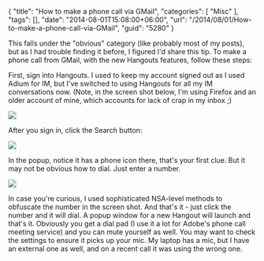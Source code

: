 {
	"title": "How to make a phone call via GMail",
	"categories": [
		"Misc"
	],
	"tags": [],
	"date": "2014-08-01T15:08:00+06:00",
	"url": "/2014/08/01/How-to-make-a-phone-call-via-GMail",
	"guid": "5280"
}

<p>
This falls under the "obvious" category (like probably most of my posts), but as I had trouble finding it before, I figured I'd share this tip. To make a phone call from GMail, with the new Hangouts features, follow these steps:
</p>
<!--more-->
<p>
First, sign into Hangouts. I used to keep my account signed out as I used Adium for IM, but I've switched to using Hangouts for all my IM conversations now. (Note, in the screen shot below, I'm using Firefox and an older account of mine, which accounts for lack of crap in my inbox ;)
</p>

<p>
<img src="https://static.raymondcamden.com/images/ss15.png" />
</p>

<p>
After you sign in, click the Search button:
</p>

<p>
<img src="https://static.raymondcamden.com/images/ss24.png" />
</p>

<p>
In the popup, notice it has a phone icon there, that's your first clue. But it may not be obvious how to dial. Just enter a number.
</p>

<p>
<img src="https://static.raymondcamden.com/images/ss33.png" />
</p>

<p>
In case you're curious, I used sophisticated NSA-level methods to obfuscate the number in the screen shot. And that's it - just click the number and it will dial. A popup window for a new Hangout will launch and that's it. Obviously you get a dial pad (I use it a lot for Adobe's phone call meeting service) and you can mute yourself as well. You may want to check the settings to ensure it picks up your mic. My laptop has a mic, but I have an external one as well, and on a recent call it was using the wrong one.
</p>